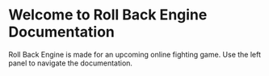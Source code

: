 # Welcome to Roll Back Engine Documentation

Roll Back Engine is made for an upcoming online fighting game.  Use the left panel to navigate the documentation.
